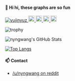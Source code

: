 #### 👋 Hi hi, these graphs are so fun

<p align="left"> 
  <a href="https://github.com/nyngwang/nyngwang/">
    <img src="https://komarev.com/ghpvc/?username=nyngwang" alt="yujinyuz" />
  </a>
  <a href="http://twitter.com/;;;;;;;;;;;;">
    <img height="20" src="https://img.shields.io/twitter/follow/;;;;;;;;;;;;;;;;?label=Twitter&logo=twitter&style=flat" />
  </a>
  <a href="https://github.com/nyngwang">
    <img height="20" src="https://img.shields.io/github/followers/nyngwang?label=follow&logo=github&style=flat" />
  </a>
  <a href="https://www.reddit.com/user/;;;;;;;;;;;;;;;;;;;;;">
    <img height="20" src="https://img.shields.io/reddit/user-karma/combined/;;;;;;;;;;;;?label=Reddit&logo=reddit&style=flat" />
  </a>
  <a href="https://stackoverflow.com/users/000000000/;;;;;;;;;;;;;;;">
    <img height="20" src="https://img.shields.io/stackexchange/stackoverflow/r/000000000000?label=StackOverflow&logo=stack-overflow&style=flat" />
  </a>
</p>

![trophy](https://github-profile-trophy.vercel.app/?username=nyngwang&column=7)

![nyngwang's GitHub Stats](https://github-readme-stats.vercel.app/api?username=nyngwang&count_private=true&show_icons=true&theme=tokyonight)

[![Top Langs](https://github-readme-stats.vercel.app/api/top-langs/?username=nyngwang)](https://github.com/anuraghazra/github-readme-stats)


#### 📫 Contact

- [/u/nyngwang on reddit](https://afk;sdjf;lkasdjfkl;ajsd;klfjas;lkdjf)

<!--
**ibhagwan/ibhagwan** is a ✨ _special_ ✨ repository because its `README.md` (this file) appears on your GitHub profile.

Here are some ideas to get you started:

- 🔭 I’m currently working on ...
- 🌱 I’m currently learning ...
- 👯 I’m looking to collaborate on ...
- 🤔 I’m looking for help with ...
- 💬 Ask me about ...
- 📫 How to reach me: ...
- 😄 Pronouns: ...
- ⚡ Fun fact: ...
-->
